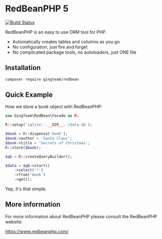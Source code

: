 RedBeanPHP 5
============

[![Build Status](https://travis-ci.org/gabordemooij/redbean.svg?branch=master)](https://travis-ci.org/gabordemooij/redbean)

RedBeanPHP is an easy to use ORM tool for PHP.

* Automatically creates tables and columns as you go
* No configuration, just fire and forget
* No complicated package tools, no autoloaders, just ONE file

Installation
------------

```bash
composer require gingteam/redbean
```

Quick Example
-------------

How we store a book object with RedBeanPHP:
```php
use GingTeam\RedBean\Facade as R;

R::setup('sqlite:'.__DIR__.'/data.db');

$book = R::dispense('book');
$book->author = 'Santa Claus';
$book->title = 'Secrets of Christmas';
R::store($book);

$qb = R::createQueryBuilder();

$data = $qb->start()
    ->select('*')
    ->from('book')
    ->get();
```

Yep, it's that simple.

More information
----------------

For more information about RedBeanPHP please consult
the RedBeanPHP website:

https://www.redbeanphp.com/
